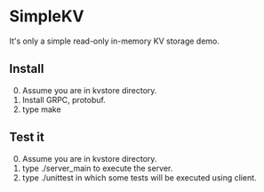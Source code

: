 # SimpleKV

It's only a simple read-only in-memory KV storage demo. 

## Install

0. Assume you are in kvstore directory. 
1. Install GRPC, protobuf.
2. type make

## Test it

0. Assume you are in kvstore directory. 
1. type ./server\_main to execute the server.
2. type ./unittest in which some tests will be executed using client.
